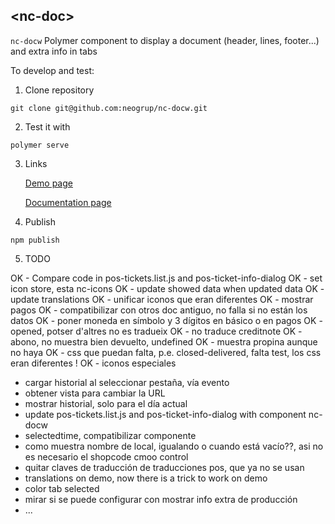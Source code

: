 ## &lt;nc-doc&gt;

`nc-docw` Polymer component to display a document (header, lines, footer...) and extra info in tabs

To develop and test:

1. Clone repository
```
git clone git@github.com:neogrup/nc-docw.git
```
2. Test it with
```
polymer serve
```
3. Links

   [Demo page](http://localhost:8000/components/nc-docw/demo)
  
   [Documentation page](http://localhost:8000/components/nc-docw/)


4. Publish

```
npm publish
```


5. TODO
   
OK - Compare code in pos-tickets.list.js and pos-ticket-info-dialog
OK - set icon store, esta nc-icons
OK - update showed data when updated data
OK - update translations
OK - unificar iconos que eran diferentes
OK - mostrar pagos
OK - compatibilizar con otros doc antiguo, no falla si no están los datos
OK - poner moneda en símbolo y 3 dígitos en básico o en pagos
OK - opened, potser d'altres no es tradueix
OK - no traduce creditnote
OK - abono, no muestra bien devuelto, undefined
OK - muestra propina aunque no haya
OK - css que puedan falta, p.e. closed-delivered, falta test, los css eran diferentes !
OK - iconos especiales
- cargar historial al seleccionar pestaña, vía evento
- obtener vista para cambiar la URL
- mostrar historial, solo para el día actual
- update pos-tickets.list.js and pos-ticket-info-dialog with component nc-docw
- selectedtime, compatibilizar componente
- como muestra nombre de local, igualando o cuando está vacío??, asi no es necesario el shopcode cmoo control
- quitar claves de traducción de traducciones pos, que ya no se usan
- translations on demo, now there is a trick to work on demo
- color tab selected
- mirar si se puede configurar con mostrar info extra de producción
- ...